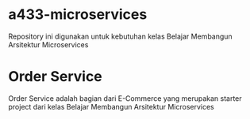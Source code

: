 # a433-microservices
Repository ini digunakan untuk kebutuhan kelas Belajar Membangun Arsitektur Microservices
# Order Service

Order Service adalah bagian dari E-Commerce yang merupakan starter project dari kelas Belajar Membangun Arsitektur Microservices
